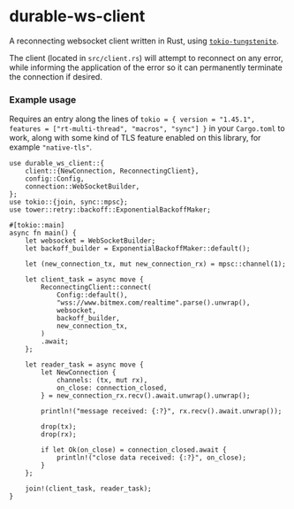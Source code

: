 # durable-ws-client

A reconnecting websocket client written in Rust, using
[`tokio-tungstenite`](https://github.com/snapview/tokio-tungstenite).

The client (located in `src/client.rs`) will attempt to reconnect on
any error, while informing the application of the error so it can
permanently terminate the connection if desired.

### Example usage

Requires an entry along the lines of `tokio = { version = "1.45.1",
features = ["rt-multi-thread", "macros", "sync"] }` in your
`Cargo.toml` to work, along with some kind of TLS feature enabled on
this library, for example `"native-tls"`.

```
use durable_ws_client::{
    client::{NewConnection, ReconnectingClient},
    config::Config,
    connection::WebSocketBuilder,
};
use tokio::{join, sync::mpsc};
use tower::retry::backoff::ExponentialBackoffMaker;

#[tokio::main]
async fn main() {
    let websocket = WebSocketBuilder;
    let backoff_builder = ExponentialBackoffMaker::default();

    let (new_connection_tx, mut new_connection_rx) = mpsc::channel(1);

    let client_task = async move {
        ReconnectingClient::connect(
            Config::default(),
            "wss://www.bitmex.com/realtime".parse().unwrap(),
            websocket,
            backoff_builder,
            new_connection_tx,
        )
        .await;
    };

    let reader_task = async move {
        let NewConnection {
            channels: (tx, mut rx),
            on_close: connection_closed,
        } = new_connection_rx.recv().await.unwrap().unwrap();

        println!("message received: {:?}", rx.recv().await.unwrap());

        drop(tx);
        drop(rx);

        if let Ok(on_close) = connection_closed.await {
            println!("close data received: {:?}", on_close);
        }
    };

    join!(client_task, reader_task);
}
```